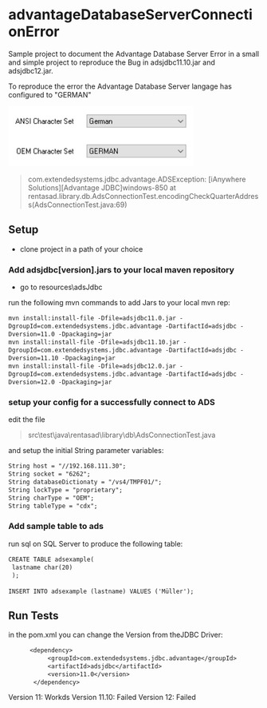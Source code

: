 # advantageDatabaseServerConnectionError

Sample project to document the Advantage Database Server Error in a small and simple project to reproduce the Bug in adsjdbc11.10.jar and adsjdbc12.jar.

To reproduce the error the Advantage Database Server langage has configured to "GERMAN"

![language encoding settings](/resources/images/language.png)

>com.extendedsystems.jdbc.advantage.ADSException: [iAnywhere Solutions][Advantage JDBC]windows-850
>        at rentasad.library.db.AdsConnectionTest.encodingCheckQuarterAddress(AdsConnectionTest.java:69)


## Setup

- clone project in a path of your choice

### Add adsjdbc[version].jars to your local maven repository

- go to resources\adsJdbc

run the following mvn commands to add Jars to your local mvn rep:
```
mvn install:install-file -Dfile=adsjdbc11.0.jar -DgroupId=com.extendedsystems.jdbc.advantage -DartifactId=adsjdbc -Dversion=11.0 -Dpackaging=jar
mvn install:install-file -Dfile=adsjdbc11.10.jar -DgroupId=com.extendedsystems.jdbc.advantage -DartifactId=adsjdbc -Dversion=11.10 -Dpackaging=jar
mvn install:install-file -Dfile=adsjdbc12.0.jar -DgroupId=com.extendedsystems.jdbc.advantage -DartifactId=adsjdbc -Dversion=12.0 -Dpackaging=jar
```

### setup your config for a successfully connect to ADS

edit the file 
> src\test\java\rentasad\library\db\AdsConnectionTest.java

and setup the initial String parameter variables:
```
String host = "//192.168.111.30";
String socket = "6262";
String databaseDictionaty = "/vs4/TMPF01/";
String lockType = "proprietary";
String charType = "OEM";
String tableType = "cdx";
 ```
 
### Add sample table to ads
run sql on SQL Server to produce the following table:

 ```
CREATE TABLE adsexample(
  lastname char(20)
  );

INSERT INTO adsexample (lastname) VALUES ('Müller');
 ```
 
## Run Tests

in the pom.xml you can change the Version from theJDBC Driver:
 ```
       <dependency>
            <groupId>com.extendedsystems.jdbc.advantage</groupId>
            <artifactId>adsjdbc</artifactId>
            <version>11.0</version>
        </dependency>
 ```
 Version 11: Workds
 Version 11.10: Failed
 Version 12: Failed
 
